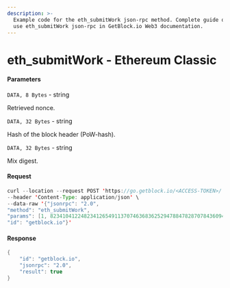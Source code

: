 ```yaml
---
description: >-
  Example code for the eth_submitWork json-rpc method. Сomplete guide on how to
  use eth_submitWork json-rpc in GetBlock.io Web3 documentation.
---
```


# eth\_submitWork - Ethereum Classic

#### Parameters

`DATA, 8 Bytes` - string

Retrieved nonce.

`DATA, 32 Bytes` - string

Hash of the block header (PoW-hash).

`DATA, 32 Bytes` - string

Mix digest.

#### Request

```java
curl --location --request POST 'https://go.getblock.io/<ACCESS-TOKEN>/' \
--header 'Content-Type: application/json' \ 
--data-raw '{"jsonrpc": "2.0",
"method": "eth_submitWork",
"params": [1, 8234104122482341265491137074636836252947884782870784360943022469005013929455, "0xD1GE5700000000000000000000000000D1GE5700000000000000000000000000"],
"id": "getblock.io"}'
```

#### Response

```java
{
    "id": "getblock.io",
    "jsonrpc": "2.0",
    "result": true
}
```
